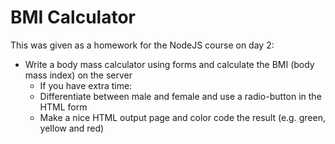 # BMI Calculator

This was given as a homework for the NodeJS course on day 2:

- Write a body mass calculator using forms and calculate the BMI (body mass index) on the server
  - If you have extra time:
  - Differentiate between male and female and use a radio-button in the HTML form
  - Make a nice HTML output page and color code the result (e.g. green, yellow and red)


